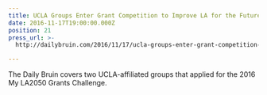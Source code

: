 ```yaml
---
title: UCLA Groups Enter Grant Competition to Improve LA for the Future
date: 2016-11-17T19:00:00.000Z
position: 21
press_url: >-
  http://dailybruin.com/2016/11/17/ucla-groups-enter-grant-competition-to-improve-la-for-the-future/

---
```




The Daily Bruin covers two UCLA-affiliated groups that applied for the 2016 My LA2050 Grants Challenge.

